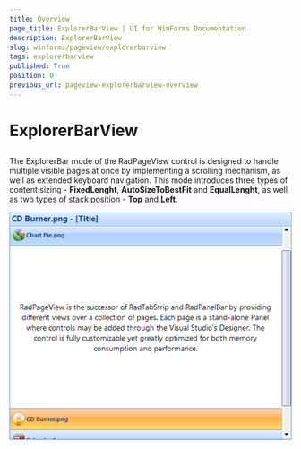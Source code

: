 ```yaml
---
title: Overview
page_title: ExplorerBarView | UI for WinForms Documentation
description: ExplorerBarView
slug: winforms/pageview/explorerbarview
tags: explorerbarview
published: True
position: 0
previous_url: pageview-explorerbarview-overview
---
```


# ExplorerBarView



## 

The ExplorerBar mode of the RadPageView control is designed to handle multiple visible pages at once by implementing a scrolling mechanism, as well as extended keyboard navigation. This mode introduces three types of content sizing - __FixedLenght__, __AutoSizeToBestFit__ and __EqualLenght__, as well as two types of stack position - __Top__ and __Left__.

![pageview-explorerbarview-overview 001](images/pageview-explorerbarview-overview001.png)
